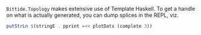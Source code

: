 <!--
SPDX-FileCopyrightText: 2022 Google LLC

SPDX-License-Identifier: Apache-2.0
-->

`Bittide.Topology` makes extensive use of Template Haskell. To get a handle on
what is actually generated, you can dump splices in the REPL, viz.

```haskell
putStrLn $(stringE . pprint =<< plotDats (complete 3))
```
